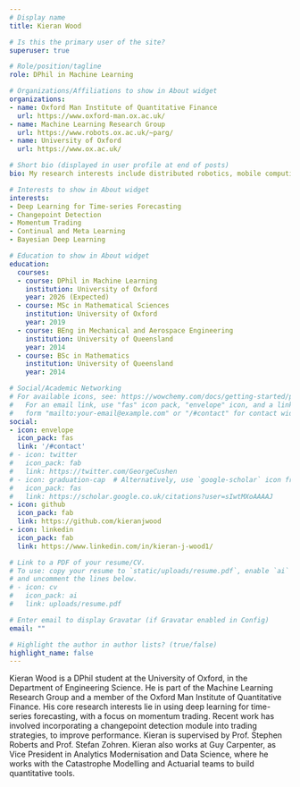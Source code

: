```yaml
---
# Display name
title: Kieran Wood

# Is this the primary user of the site?
superuser: true

# Role/position/tagline
role: DPhil in Machine Learning

# Organizations/Affiliations to show in About widget
organizations:
- name: Oxford Man Institute of Quantitative Finance  
  url: https://www.oxford-man.ox.ac.uk/
- name: Machine Learning Research Group
  url: https://www.robots.ox.ac.uk/~parg/
- name: University of Oxford
  url: https://www.ox.ac.uk/

# Short bio (displayed in user profile at end of posts)
bio: My research interests include distributed robotics, mobile computing and programmable matter.

# Interests to show in About widget
interests:
- Deep Learning for Time-series Forecasting
- Changepoint Detection
- Momentum Trading
- Continual and Meta Learning
- Bayesian Deep Learning

# Education to show in About widget
education:
  courses:
  - course: DPhil in Machine Learning
    institution: University of Oxford
    year: 2026 (Expected)
  - course: MSc in Mathematical Sciences
    institution: University of Oxford
    year: 2019
  - course: BEng in Mechanical and Aerospace Engineering 
    institution: University of Queensland
    year: 2014
  - course: BSc in Mathematics 
    institution: University of Queensland
    year: 2014 

# Social/Academic Networking
# For available icons, see: https://wowchemy.com/docs/getting-started/page-builder/#icons
#   For an email link, use "fas" icon pack, "envelope" icon, and a link in the
#   form "mailto:your-email@example.com" or "/#contact" for contact widget.
social:
- icon: envelope
  icon_pack: fas
  link: '/#contact'
# - icon: twitter
#   icon_pack: fab
#   link: https://twitter.com/GeorgeCushen
# - icon: graduation-cap  # Alternatively, use `google-scholar` icon from `ai` icon pack
#   icon_pack: fas
#   link: https://scholar.google.co.uk/citations?user=sIwtMXoAAAAJ
- icon: github
  icon_pack: fab
  link: https://github.com/kieranjwood
- icon: linkedin
  icon_pack: fab
  link: https://www.linkedin.com/in/kieran-j-wood1/

# Link to a PDF of your resume/CV.
# To use: copy your resume to `static/uploads/resume.pdf`, enable `ai` icons in `params.toml`, 
# and uncomment the lines below.
# - icon: cv
#   icon_pack: ai
#   link: uploads/resume.pdf

# Enter email to display Gravatar (if Gravatar enabled in Config)
email: ""

# Highlight the author in author lists? (true/false)
highlight_name: false
---
```


Kieran Wood is a DPhil student at the University of Oxford, in the Department of Engineering Science. He is part of the Machine Learning Research Group and a member of the Oxford Man Institute of Quantitative Finance. His core research interests lie in using deep learning for time-series forecasting, with a focus on momentum trading. Recent work has involved incorporating a changepoint detection module into trading strategies, to improve performance. Kieran is supervised by Prof. Stephen Roberts and Prof. Stefan Zohren. Kieran also works at Guy Carpenter, as Vice President in Analytics Modernisation and Data Science, where he works with the Catastrophe Modelling and Actuarial teams to build quantitative tools.

<!-- Download CV -->
<!-- {{< icon name="download" pack="fas" >}} Download my {{< staticref "uploads/demo_resume.pdf" "newtab" >}}resumé{{< /staticref >}}. -->
